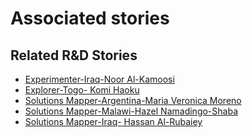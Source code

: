 # Associated stories

<!-- !!DO NOT REMOVE!! start autogenerated hyperlinks -->
## Related R&D Stories
- [Experimenter\-Iraq\-Noor Al\-Kamoosi](/stories/?doc=Noor%20Iraq_LQ-en-US)
- [Explorer\-Togo\- Komi Haoku](/stories/?doc=20_Komi_Togo-en-US)
- [Solutions Mapper\-Argentina\-Maria Veronica Moreno](/stories/?doc=Vero_edited-en-US)
- [Solutions Mapper\-Malawi\-Hazel Namadingo\-Shaba](/stories/?doc=Hazel_edited-en-US)
- [Solutions Mapper\-Iraq\- Hassan Al\-Rubaiey](/stories/?doc=Hasan_edited-en-US)
<!-- !!DO NOT REMOVE!! end autogenerated hyperlinks -->